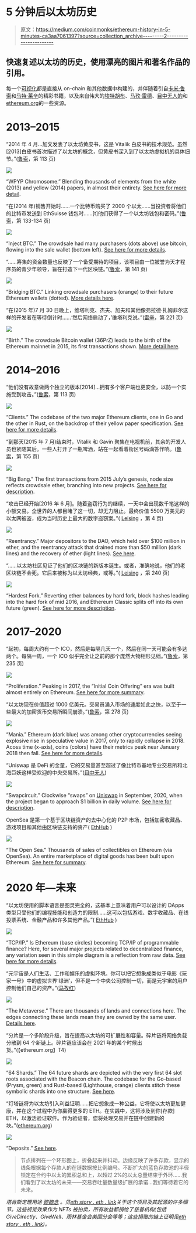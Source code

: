 # 5 分钟后以太坊历史

> 原文：<https://medium.com/coinmonks/ethereum-history-in-5-minutes-ca3aa7061397?source=collection_archive---------2----------------------->

## 快速复述以太坊的历史，使用漂亮的图片和著名作品的引用。

每一个[可视化](https://ethstory.eth.link)都是直接从 on-chain 和其他数据中构建的，并伴随着引自[卡米·鲁索](https://twitter.com/CamiRusso)和[马特·莱辛](https://twitter.com/mattleising)的精彩书籍，以及来自伟大的[埃特胡布](https://EthHub.io)、[马孜·雷德](https://andrewsteinwold.substack.com/)、[目中无人的](https://thedefiant.io/what-are-automated-market-makers-like-uniswap/)和[ethereum.org](https://ethereum.org)的一些资源。

# 2013–2015

“2014 年 4 月…加文发表了以太坊黄皮书，这是 Vitalik 白皮书的技术规范。虽然[2013]白皮书首次描述了以太坊的概念，但黄皮书深入到了以太坊虚拟机的具体细节。”([鲁索](https://www.harpercollins.com/products/the-infinite-machine-camila-russo)，第 113 页)

![](img/986c2699c49d26e31b618e327d5e4682.png)

“WPYP Chromosome.” Blending thousands of elements from the white (2013) and yellow (2014) papers, in almost their entirety. [See here for more detail](https://opensea.io/assets/0x495f947276749ce646f68ac8c248420045cb7b5e/76239962253391602540897856100159297712186421936948015313417445423617597767681).

“在(2014 年)销售开始时……一个比特币购买了 2000 个以太……当投资者将他们的比特币发送到 EthSuisse 钱包时……[t]他们获得了一个以太坊钱包和密码。”([鲁索](https://www.harpercollins.com/products/the-infinite-machine-camila-russo)，第 133-134 页)

![](img/72a2d33bbc0088fbc5414f66d83cc4db.png)

“Inject BTC.” The crowdsale had many purchasers (dots above) use bitcoin, flowing into the sale wallet (bottom left). [See here for more details](https://opensea.io/assets/0x495f947276749ce646f68ac8c248420045cb7b5e/76239962253391602540897856100159297712186421936948015313417445420319062884353).

“……筹集的资金数量也反映了一个备受期待的项目，该项目由一位被誉为天才程序员的青少年领导，旨在打造下一代区块链。”([鲁索](https://www.harpercollins.com/products/the-infinite-machine-camila-russo)，第 141 页)

![](img/ab88fe443f6b0222e8432006cca205bf.png)

“Bridging BTC.” Linking crowdsale purchasers (orange) to their future Ethereum wallets (dotted). [More details here](https://opensea.io/assets/0x495f947276749ce646f68ac8c248420045cb7b5e/76239962253391602540897856100159297712186421936948015313417445431314179162113).

“在(2015 年)7 月 30 日晚上，维塔利克、杰夫、加夫和其他像弗拉德·扎姆菲尔这样的开发者在等待倒计时……‘然后网络启动了，’维塔利克说。”([雷辛](https://www.amazon.com/Out-Ether-Amazing-Ethereum-Destroyed/dp/1119602939)，第 221 页)

![](img/f66467d62a96dcca4a11f1156260dda2.png)

“Birth.” The crowdsale Bitcoin wallet (36PrZ) leads to the birth of the Ethereum mainnet in 2015, its first transactions shown. [More detail here](https://opensea.io/assets/0x495f947276749ce646f68ac8c248420045cb7b5e/76239962253391602540897856100159297712186421936948015313417445426916132651009).

# 2014–2016

“他们没有故意做两个独立的版本[2014]…拥有多个客户端也更安全，以防一个实施受到攻击。”([鲁索](https://www.harpercollins.com/products/the-infinite-machine-camila-russo)，第 113 页)

![](img/2f14d17f235e7b17966db30a773a60f8.png)

“Clients.” The codebase of the two major Ethereum clients, one in Go and the other in Rust, on the backdrop of their yellow paper specification. [See here for more details](https://opensea.io/assets/0x495f947276749ce646f68ac8c248420045cb7b5e/76239962253391602540897856100159297712186421936948015313417445441209783812097).

“到那天(2015 年 7 月)结束时，Vitalik 和 Gavin 聚集在电视机前，其余的开发人员也紧随其后。一些人打开了一瓶啤酒，站在一起看着街区号码滴答作响。([鲁索](https://www.harpercollins.com/products/the-infinite-machine-camila-russo)，第 155 页)

![](img/dde5f42fa3733168a528b5a9dd4e64bd.png)

“Big Bang.” The first transactions from 2015 July’s genesis, node size reflects crowdsale ether, branching into new projects. [See here for description](https://opensea.io/assets/0x495f947276749ce646f68ac8c248420045cb7b5e/76239962253391602540897856100159297712186421936948015313417445445607830323201).

“攻击已经开始[2016 年 6 月]。随着盗窃行为的继续，一天中会出现数千笔这样的小额交易。全世界的人都目睹了这一切，却无力阻止。最终价值 5500 万美元的以太网被盗，成为当时历史上最大的数字盗窃案。”( [Leising](https://www.amazon.com/Out-Ether-Amazing-Ethereum-Destroyed/dp/1119602939) ，第 4 页)

![](img/a19e93ffd8882fa5c8487a9b83fab5e3.png)

“Reentrancy.” Major depositors to the DAO, which held over $100 million in ether, and the reentrancy attack that drained more than $50 million (dark lines) and the recovery of ether (light lines). [See here](https://opensea.io/assets/0x495f947276749ce646f68ac8c248420045cb7b5e/76239962253391602540897856100159297712186421936948015313417445452204900089857).

“……以太坊社区见证了他们的区块链的新版本诞生。或者，准确地说，他们的老区块链不会死。它后来被称为以太坊经典，或等。”( [Leising](https://www.amazon.com/Out-Ether-Amazing-Ethereum-Destroyed/dp/1119602939) ，第 240 页)

![](img/bd3c7063eeb9c48d2e377b05bccf6170.png)

“Hardest Fork.” Reverting ether balances by hard fork, block hashes leading into the hard fork of mid 2016, and Ethereum Classic splits off into its own future (green). [See here for more description](https://opensea.io/assets/0x495f947276749ce646f68ac8c248420045cb7b5e/76239962253391602540897856100159297712186421936948015313417445461000993112065).

# 2017–2020

“起初，每周大约有一个 ICO，然后是每隔几天一个，然后在同一天可能会有多达两个。每隔一周，一个 ICO 似乎完全让之前的那个庞然大物相形见绌。”([鲁索](https://www.harpercollins.com/products/the-infinite-machine-camila-russo)，第 235 页)

![](img/e7afe38af32f412eb9ba961f022650c8.png)

“Proliferation.” Peaking in 2017, the “Initial Coin Offering” era was built almost entirely on Ethereum. [See here for more summary](https://opensea.io/assets/0x495f947276749ce646f68ac8c248420045cb7b5e/76239962253391602540897856100159297712186421936948015313417445465399039623169).

“以太坊现在价值超过 1000 亿美元。交易员涌入市场的速度如此之快，以至于一些最大的加密货币交易所瞬间崩溃。”([鲁索](https://www.harpercollins.com/products/the-infinite-machine-camila-russo)，第 278 页)

![](img/2ce96fd4140dc5f2963a8fba4260f379.png)

“Mania.” Ethereum (dark blue) was among other cryptocurrencies seeing explosive rise in speculative value in 2017, only to rapidly collapse in 2018\. Acoss time (x-axis), coins (colors) have their metrics peak near January 2018 then fall. [See here for more details](https://opensea.io/assets/0x495f947276749ce646f68ac8c248420045cb7b5e/76239962253391602540897856100159297712186421936948015313417445471996109389825).

“Uniswap 是 DeFi 的金童，它的交易量甚至超过了像比特币基地专业交易所和北海巨妖这样受欢迎的中央交易所。”([目中无人](https://thedefiant.io/what-are-automated-market-makers-like-uniswap/))

![](img/8865ffc66894dbb9ae8e4d21477673eb.png)

“Swapcircuit.” Clockwise “swaps” on [Uniswap](https://uniswap.org) in September, 2020, when the project began to approach $1 billion in daily volume. [See here for description](https://opensea.io/assets/0x495f947276749ce646f68ac8c248420045cb7b5e/76239962253391602540897856100159297712186421936948015313417445508279993106433).

OpenSea 是第一个基于区块链资产的去中心化的 P2P 市场，包括加密收藏品、游戏项目和其他由区块链支持的资产( [EthHub](https://docs.ethhub.io/built-on-ethereum/marketplaces/opensea/) )

![](img/db1162c0720c3818c217cabb69b86189.png)

“The Open Sea.” Thousands of sales of collectibles on Ethereum (via OpenSea). An entire marketplace of digital goods has been built upon Ethereum. [See here for summary](https://opensea.io/assets/0x495f947276749ce646f68ac8c248420045cb7b5e/76239962253391602540897856100159297712186421936948015313417445486289760550913).

# 2020 年—未来

“以太坊使用的脚本语言是图灵完全的，这基本上意味着用户可以设计的 DApps 类型只受他们的编程技能和创造力的限制……这可以包括游戏、数字收藏品、在线投票系统、金融产品和许多其他产品。”( [EthHub](https://docs.ethhub.io/ethereum-basics/what-is-ethereum/) )

![](img/c630f71c5cc3c8fdf0a40f8f45a48532.png)

“TCP/IP.” Is Ethereum (base circles) becoming TCP/IP of programmable finance? Here, for several major projects related to decentralized finance, any variation seen in this simple diagram is a reflection from raw data. [See here for more details](https://opensea.io/assets/0x495f947276749ce646f68ac8c248420045cb7b5e/76239962253391602540897856100159297712186421936948015313417445515976574500865).

“元宇宙是人们生活、工作和娱乐的虚拟环境。你可以把它想象成类似于电影《玩家一号》中的虚拟世界‘绿洲’，但不是一个中央公司控制一切，而是元宇宙的用户控制他们自己的资产。”([马孜红](https://andrewsteinwold.substack.com/p/-metaverse-native-vs-incumbent))

![](img/f1d747338c8293485503d2e69cf36953.png)

“The Metaverse.” There are thousands of lands and connections here. The edges connecting these lands mean they are owned by the same user. [Details here](https://opensea.io/assets/0x495f947276749ce646f68ac8c248420045cb7b5e/76239962253391602540897856100159297712186421936948015313417445524772667523073).

“分片是一个多阶段升级，旨在提高以太坊的可扩展性和容量。碎片链将网络负载分散到 64 个新链上。碎片链应该会在 2021 年的某个时候出货。”(【ethereum.org】T4)

![](img/80c730522953fe106c52bd8827ea8268.png)

“64 Shards.” The 64 future shards are depicted with the very first 64 slot roots associated with the Beacon chain. The codebase for the Go-based (Prysm, green) and Rust-based (Lighthouse, orange) clients stitch these symbolic shards into one structure. [See here](https://opensea.io/assets/0x495f947276749ce646f68ac8c248420045cb7b5e/76239962253391602540897856100159297712186421936948015313417445533568760545281).

“灯塔链将为以太坊引入利益证明……把它想象成一种公益，它将使以太坊更加健康，并在这个过程中为你赢得更多的 ETH。在实践中，这将涉及到你[存款] ETH，以激活验证软件。作为验证者，您将处理交易并在链中创建新的块。”([ethereum.org](https://ethereum.org/en/eth2/beacon-chain/))

![](img/3c3f8d651e65b0d33ebe2ca7b0fb19dd.png)

“Deposits.” [See here](https://opensea.io/assets/0x495f947276749ce646f68ac8c248420045cb7b5e/76239962253391602540897856100159297712186421936948015313417445501682923339777).

> 节点排列在一个环形图上，折叠起来并抖动。边缘反映了许多存款，显示的线条根据每个存款人的在链数据按比例编号。不断扩大的蓝色存款池的半径锁定在合约中以太的累积总和上，以超过 2%的以太总量结束于外环……我们看到了以太坊的未来——交易吞吐量数量级扩展的承诺...我们等待着它的未来。

*塔肯斯定理用途* [*碎碎念*](https://twitter.com/takenstheorem) *。见*[*eth story . eth . link*](https://ethstory.eth.link)*关于这个项目及其起源的许多细节。这些视觉效果作为 NFTs 被拍卖，所有收益都捐给了慈善机构(包括 GiveDirectly、GiveWell、雨林基金会美国分会等等；这些捐赠的链上证明见*[*eth story . eth . link*](http://ethstory.eth.link)*)。*